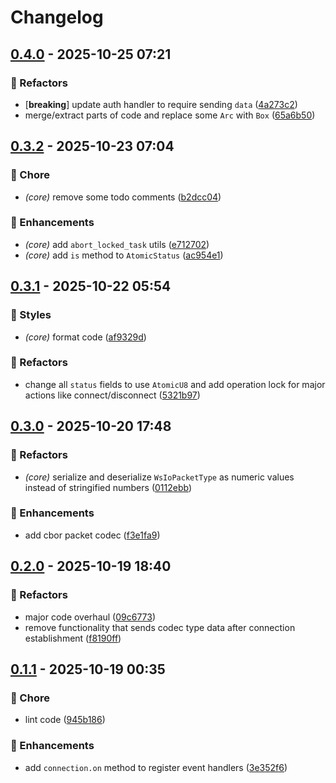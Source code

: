# Changelog

## [0.4.0](https://github.com/ws-io/ws.io-rs/compare/wsio-core-v0.3.2...wsio-core-v0.4.0) - 2025-10-25 07:21

### 💅 Refactors

- [**breaking**] update auth handler to require sending `data` ([4a273c2](https://github.com/ws-io/ws.io-rs/commit/4a273c2))
- merge/extract parts of code and replace some `Arc` with `Box` ([65a6b50](https://github.com/ws-io/ws.io-rs/commit/65a6b50))

## [0.3.2](https://github.com/ws-io/ws.io-rs/compare/wsio-core-v0.3.1...wsio-core-v0.3.2) - 2025-10-23 07:04

### 🏡 Chore

- *(core)* remove some todo comments ([b2dcc04](https://github.com/ws-io/ws.io-rs/commit/b2dcc04))

### 🚀 Enhancements

- *(core)* add `abort_locked_task` utils ([e712702](https://github.com/ws-io/ws.io-rs/commit/e712702))
- *(core)* add `is` method to `AtomicStatus` ([ac954e1](https://github.com/ws-io/ws.io-rs/commit/ac954e1))

## [0.3.1](https://github.com/ws-io/ws.io-rs/compare/wsio-core-v0.3.0...wsio-core-v0.3.1) - 2025-10-22 05:54

### 🎨 Styles

- *(core)* format code ([af9329d](https://github.com/ws-io/ws.io-rs/commit/af9329d))

### 💅 Refactors

- change all `status` fields to use `AtomicU8` and add operation lock for major actions like connect/disconnect ([5321b97](https://github.com/ws-io/ws.io-rs/commit/5321b97))

## [0.3.0](https://github.com/ws-io/ws.io-rs/compare/wsio-core-v0.2.0...wsio-core-v0.3.0) - 2025-10-20 17:48

### 💅 Refactors

- *(core)* serialize and deserialize `WsIoPacketType` as numeric values instead of stringified numbers ([0112ebb](https://github.com/ws-io/ws.io-rs/commit/0112ebb))

### 🚀 Enhancements

- add cbor packet codec ([f3e1fa9](https://github.com/ws-io/ws.io-rs/commit/f3e1fa9))

## [0.2.0](https://github.com/ws-io/ws.io-rs/compare/wsio-core-v0.1.1...wsio-core-v0.2.0) - 2025-10-19 18:40

### 💅 Refactors

- major code overhaul ([09c6773](https://github.com/ws-io/ws.io-rs/commit/09c6773))
- remove functionality that sends codec type data after connection establishment ([f8190ff](https://github.com/ws-io/ws.io-rs/commit/f8190ff))

## [0.1.1](https://github.com/ws-io/ws.io-rs/compare/wsio-core-v0.1.0...wsio-core-v0.1.1) - 2025-10-19 00:35

### 🏡 Chore

- lint code ([945b186](https://github.com/ws-io/ws.io-rs/commit/945b186))

### 🚀 Enhancements

- add `connection.on` method to register event handlers ([3e352f6](https://github.com/ws-io/ws.io-rs/commit/3e352f6))
